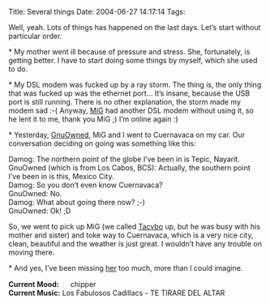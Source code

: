 Title: Several things
Date: 2004-06-27 14:17:14
Tags: 

<p>Well, yeah. Lots of things has happened on the last days. Let&#8217;s start without particular order.</p>

<p>* My mother went ill because of pressure and stress. She, fortunately, is getting better. I have to start doing some things by myself, which she used to do.</p>

<p>* My DSL modem was fucked up by a ray storm. The thing is, the only thing that was fucked up was the ethernet port&#8230; It&#8217;s insane, because the USB port is still running. There is no other explanation, the storm made my modem sad :-( Anyway, <a href="http://www.mig-29.net/">MiG</a> had another DSL modem without using it, so he lent it to me, thank you MiG ;) I&#8217;m online again :)</p>

<p>* Yesterday, <a href="http://www.gnuowned.tk/">GnuOwned</a>, MiG and I went to Cuernavaca on my car. Our conversation deciding on going was something like this:</p>

<p>Damog: The northern point of the globe I&#8217;ve been in is Tepic, Nayarit.<br/>
GnuOwned (which is from Los Cabos, BCS): Actually, the southern point I&#8217;ve been in is this, Mexico City.<br/>
Damog: So you don&#8217;t even know Cuernavaca?<br/>
GnuOwned: No.<br/>
Damog: What about going there now? ;-)<br/>
GnuOwned: Ok! ;D</p>

<p>So, we went to pick up MiG (we called <a href="http://www.damog.net//">Tacvbo</a> up, but he was busy with his mother and sister) and toke way to Cuernavaca, which is a very nice city, clean, beautiful and the weather is just great. I wouldn&#8217;t have any trouble on moving there.</p>

<p>* And yes, I&#8217;ve been missing <a href="http://skwinklaa.tripod.com/paralectoresimpacientes/">her</a> too much, more than I could imagine.</p>

<p><strong>Current Mood:</strong> <img width="15" height="15" src="http://stat.livejournal.com/img/mood/growf/smileys/smile.gif"/> chipper<br/><strong>Current Music:</strong> Los Fabulosos Cadillacs - TE TIRARE DEL ALTAR</p>
